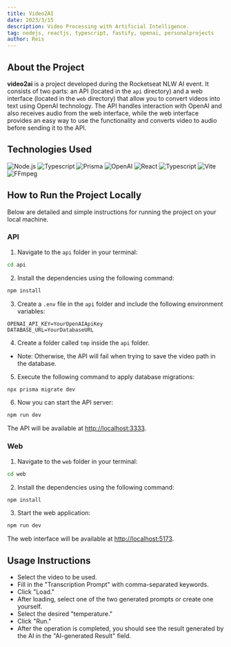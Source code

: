 ```yaml
---
title: Video2AI
date: 2023/3/15
description: Video Processing with Artificial Intelligence.
tag: nodejs, reactjs, typescript, fastify, openai, personalprojects
author: Reis
---
```


## About the Project

**video2ai** is a project developed during the Rocketseat NLW AI event. It consists of two parts: an API (located in the `api` directory) and a web interface (located in the `web` directory) that allow you to convert videos into text using OpenAI technology. The API handles interaction with OpenAI and also receives audio from the web interface, while the web interface provides an easy way to use the functionality and converts video to audio before sending it to the API.

## Technologies Used

![Node.js](https://img.shields.io/badge/Node.js-green)
![Typescript](https://img.shields.io/badge/Typescript-blue)
![Prisma](https://img.shields.io/badge/Prisma-orange)
![OpenAI](https://img.shields.io/badge/OpenAI-yellow)
![React](https://img.shields.io/badge/React-blue)
![Typescript](https://img.shields.io/badge/Typescript-blue)
![Vite](https://img.shields.io/badge/Vite-orange)
![FFmpeg](https://img.shields.io/badge/FFmpeg-red)

## How to Run the Project Locally

Below are detailed and simple instructions for running the project on your local machine.

### API

1. Navigate to the `api` folder in your terminal:

```bash
cd api
```

2. Install the dependencies using the following command:

```bash
npm install
```

3. Create a `.env` file in the `api` folder and include the following environment variables:

```env
OPENAI_API_KEY=YourOpenAIApiKey
DATABASE_URL=YourDatabaseURL
```

4. Create a folder called `tmp` inside the `api` folder.
- Note: Otherwise, the API will fail when trying to save the video path in the database.

5. Execute the following command to apply database migrations:

```bash
npx prisma migrate dev
```

6. Now you can start the API server:

```bash
npm run dev
```

The API will be available at [http://localhost:3333](http://localhost:3333).

### Web

1. Navigate to the `web` folder in your terminal:

```bash
cd web
```

2. Install the dependencies using the following command:

```bash
npm install
```

3. Start the web application:

```bash
npm run dev
```

The web interface will be available at [http://localhost:5173](http://localhost:5173).

## Usage Instructions

- Select the video to be used.
- Fill in the "Transcription Prompt" with comma-separated keywords.
- Click "Load."
- After loading, select one of the two generated prompts or create one yourself.
- Select the desired "temperature."
- Click "Run."
- After the operation is completed, you should see the result generated by the AI in the "AI-generated Result" field.